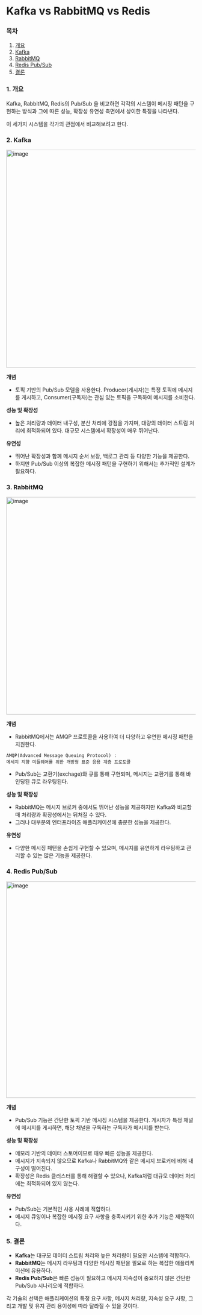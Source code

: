 # Kafka vs RabbitMQ vs Redis

### 목차

1. [개요](#1-개요)
2. [Kafka](#2-kafka)
3. [RabbitMQ](#3-rabbitmq)
4. [Redis Pub/Sub](#4-redis-pubsub)
5. [결론](#5-결론)

### 1. 개요

Kafka, RabbitMQ, Redis의 Pub/Sub 을 비교하면 각각의 시스템이 메시징 패턴을 구현하는 방식과 그에 따른 성능, 확장성 유연성 측면에서 상이한 특징을 나타낸다.

이 세가지 시스템을 각가의 관점에서 비교해보려고 한다.

### 2. Kafka

<img width="578" alt="image" src="https://github.com/Jammini/TIL/assets/59176149/b44ccb8f-416f-42b6-a2dc-2ee143a64812">

**개념**

- 토픽 기반의 Pub/Sub 모델을 사용한다. Producer(게시자)는 특정 토픽에 메시지를 게시하고, Consumer(구독자)는 관심 있는 토픽을 구독하여 메시지를 소비한다.

**성능 및 확장성**

- 높은 처리량과 데이터 내구성, 분산 처리에 강점을 가지며, 대량의 데이터 스트림 처리에 최적화되어 있다. 대규모 시스템에서 확장성이 매우 뛰어난다.

**유연성**

- 뛰어난 확장성과 함께 메시지 순서 보장, 백로그 관리 등 다양한 기능을 제공한다.
- 하지만 Pub/Sub 이상의 복잡한 메시징 패턴을 구현하기 위해서는 추가적인 설계가 필요하다.

### 3. RabbitMQ

<img width="577" alt="image" src="https://github.com/Jammini/TIL/assets/59176149/534f48a8-7856-47ad-b454-a35bff9a4aa7">

**개념**

- RabbitMQ에서는 AMQP 프로토콜을 사용하여 더 다양하고 유연한 메시징 패턴을 지원한다.

```
AMQP(Advanced Message Queuing Protocol) :
메세지 지향 미들웨어를 위한 개방형 표준 응용 계층 프로토콜
```

- Pub/Sub는 교환기(exchage)와 큐를 통해 구현되며, 메시지는 교환기를 통해 바인딩된 큐로 라우팅된다.

**성능 및 확장성**

- RabbitMQ는 메시지 브로커 중에서도 뛰어난 성능을 제공하지만 Kafka와 비교할 때 처리량과 확장성에서는 뒤처질 수 있다.
- 그러나 대부분의 엔터프라이즈 애플리케이션에 충분한 성능을 제공한다.

**유연성**

- 다양한 메시징 패턴을 손쉽게 구현할 수 있으며, 메시지를 유연하게 라우팅하고 관리할 수 있는 많은 기능을 제공한다.

### 4. Redis Pub/Sub

<img width="574" alt="image" src="https://github.com/Jammini/TIL/assets/59176149/9ebb7f70-9277-4d40-8726-3c1019ff301e">

**개념**

- Pub/Sub 기능은 간단한 토픽 기반 메시징 시스템을 제공한다. 게시자가 특정 채널에 메시지를 게시하면, 해당 채널을 구독하는 구독자가 메시지를 받는다.

**성능 및 확장성**

- 메모리 기반의 데이터 스토어이므로 매우 빠른 성능을 제공한다.
- 메시지가 지속되지 않으므로 Kafka나 RabbitMQ와 같은 메시지 브로커에 비해 내구성이 떨어진다.
- 확장성은 Redis 클러스터를 통해 해결할 수 있으나, Kafka처럼 대규모 데이터 처리에는 최적화되어 있지 않는다.

**유연성**

- Pub/Sub는 기본적인 사용 사례에 적합하다.
- 메시지 큐잉이나 복잡한 메시징 요구 사항을 충족시키기 위한 추가 기능은 제한적이다.

### 5. 결론

- **Kafka**는 대규모 데이터 스트림 처리와 높은 처리량이 필요한 시스템에 적합하다.
- **RabbitMQ**는 메시지 라우팅과 다양한 메시징 패턴을 필요로 하는 복잡한 애플리케이션에 유용하다.
- **Redis Pub/Sub**은 빠른 성능이 필요하고 메시지 지속성이 중요하지 않은 간단한 Pub/Sub 시나리오에 적합하다.

각 기술의 선택은 애플리케이션의 특정 요구 사항, 메시지 처리량, 지속성 요구 사항, 그리고 개발 및 유지 관리 용이성에 따라 달라질 수 있을 것이다.